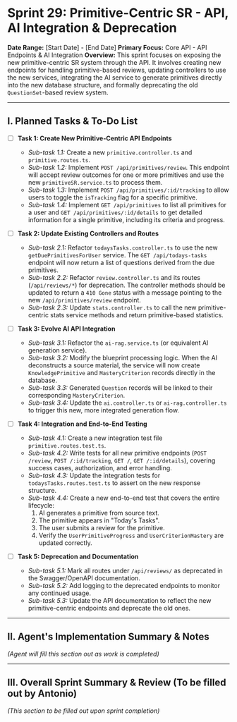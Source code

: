 # Sprint 29: Primitive-Centric SR - API, AI Integration & Deprecation

**Date Range:** [Start Date] - [End Date]
**Primary Focus:** Core API - API Endpoints & AI Integration
**Overview:** This sprint focuses on exposing the new primitive-centric SR system through the API. It involves creating new endpoints for handling primitive-based reviews, updating controllers to use the new services, integrating the AI service to generate primitives directly into the new database structure, and formally deprecating the old `QuestionSet`-based review system.

---

## I. Planned Tasks & To-Do List

- [ ] **Task 1: Create New Primitive-Centric API Endpoints**
    - *Sub-task 1.1:* Create a new `primitive.controller.ts` and `primitive.routes.ts`.
    - *Sub-task 1.2:* Implement `POST /api/primitives/review`. This endpoint will accept review outcomes for one or more primitives and use the new `primitiveSR.service.ts` to process them.
    - *Sub-task 1.3:* Implement `POST /api/primitives/:id/tracking` to allow users to toggle the `isTracking` flag for a specific primitive.
    - *Sub-task 1.4:* Implement `GET /api/primitives` to list all primitives for a user and `GET /api/primitives/:id/details` to get detailed information for a single primitive, including its criteria and progress.

- [ ] **Task 2: Update Existing Controllers and Routes**
    - *Sub-task 2.1:* Refactor `todaysTasks.controller.ts` to use the new `getDuePrimitivesForUser` service. The `GET /api/todays-tasks` endpoint will now return a list of questions derived from the due primitives.
    - *Sub-task 2.2:* Refactor `review.controller.ts` and its routes (`/api/reviews/*`) for deprecation. The controller methods should be updated to return a `410 Gone` status with a message pointing to the new `/api/primitives/review` endpoint.
    - *Sub-task 2.3:* Update `stats.controller.ts` to call the new primitive-centric stats service methods and return primitive-based statistics.

- [ ] **Task 3: Evolve AI API Integration**
    - *Sub-task 3.1:* Refactor the `ai-rag.service.ts` (or equivalent AI generation service).
    - *Sub-task 3.2:* Modify the blueprint processing logic. When the AI deconstructs a source material, the service will now create `KnowledgePrimitive` and `MasteryCriterion` records directly in the database.
    - *Sub-task 3.3:* Generated `Question` records will be linked to their corresponding `MasteryCriterion`.
    - *Sub-task 3.4:* Update the `ai.controller.ts` or `ai-rag.controller.ts` to trigger this new, more integrated generation flow.

- [ ] **Task 4: Integration and End-to-End Testing**
    - *Sub-task 4.1:* Create a new integration test file `primitive.routes.test.ts`.
    - *Sub-task 4.2:* Write tests for all new primitive endpoints (`POST /review`, `POST /:id/tracking`, `GET /`, `GET /:id/details`), covering success cases, authorization, and error handling.
    - *Sub-task 4.3:* Update the integration tests for `todaysTasks.routes.test.ts` to assert on the new response structure.
    - *Sub-task 4.4:* Create a new end-to-end test that covers the entire lifecycle:
        1. AI generates a primitive from source text.
        2. The primitive appears in "Today's Tasks".
        3. The user submits a review for the primitive.
        4. Verify the `UserPrimitiveProgress` and `UserCriterionMastery` are updated correctly.

- [ ] **Task 5: Deprecation and Documentation**
    - *Sub-task 5.1:* Mark all routes under `/api/reviews/` as deprecated in the Swagger/OpenAPI documentation.
    - *Sub-task 5.2:* Add logging to the deprecated endpoints to monitor any continued usage.
    - *Sub-task 5.3:* Update the API documentation to reflect the new primitive-centric endpoints and deprecate the old ones.

---

## II. Agent's Implementation Summary & Notes
*(Agent will fill this section out as work is completed)*

---

## III. Overall Sprint Summary & Review (To be filled out by Antonio)
*(This section to be filled out upon sprint completion)*
